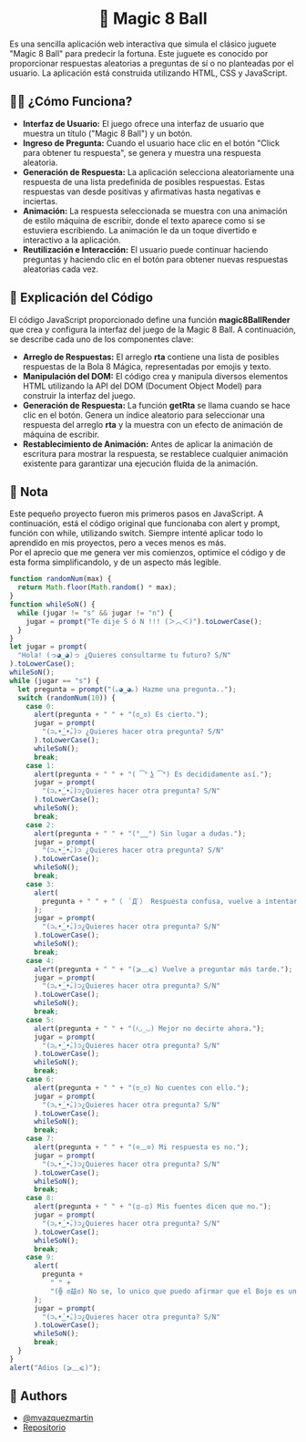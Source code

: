 # <center> 🎱 Magic 8 Ball </center>

Es una sencilla aplicación web interactiva que simula el clásico juguete "Magic 8 Ball" para predecir la fortuna. Este juguete es conocido por proporcionar respuestas aleatorias a preguntas de sí o no planteadas por el usuario. La aplicación está construida utilizando HTML, CSS y JavaScript.

## 👷‍♂️ ¿Cómo Funciona?

- **Interfaz de Usuario:** El juego ofrece una interfaz de usuario que muestra un título ("Magic 8 Ball") y un botón.
- **Ingreso de Pregunta:** Cuando el usuario hace clic en el botón "Click para obtener tu respuesta", se genera y muestra una respuesta aleatoria.
- **Generación de Respuesta:** La aplicación selecciona aleatoriamente una respuesta de una lista predefinida de posibles respuestas. Estas respuestas van desde positivas y afirmativas hasta negativas e inciertas.
- **Animación:** La respuesta seleccionada se muestra con una animación de estilo máquina de escribir, donde el texto aparece como si se estuviera escribiendo. La animación le da un toque divertido e interactivo a la aplicación.
- **Reutilización e Interacción:** El usuario puede continuar haciendo preguntas y haciendo clic en el botón para obtener nuevas respuestas aleatorias cada vez.

## 📌 Explicación del Código

El código JavaScript proporcionado define una función **magic8BallRender** que crea y configura la interfaz del juego de la Magic 8 Ball. A continuación, se describe cada uno de los componentes clave:

- **Arreglo de Respuestas:** El arreglo **rta** contiene una lista de posibles respuestas de la Bola 8 Mágica, representadas por emojis y texto.
- **Manipulación del DOM:** El código crea y manipula diversos elementos HTML utilizando la API del DOM (Document Object Model) para construir la interfaz del juego.
- **Generación de Respuesta:** La función **getRta** se llama cuando se hace clic en el botón. Genera un índice aleatorio para seleccionar una respuesta del arreglo **rta** y la muestra con un efecto de animación de máquina de escribir.
- **Restablecimiento de Animación:** Antes de aplicar la animación de escritura para mostrar la respuesta, se restablece cualquier animación existente para garantizar una ejecución fluida de la animación.

## 📝 Nota

Este pequeño proyecto fueron mis primeros pasos en JavaScript.
A continuación, está el código original que funcionaba con alert y prompt,
función con while, utilizando switch. Siempre intenté aplicar todo lo aprendido
en mis proyectos, pero a veces menos es más.  
 Por el aprecio que me genera ver mis comienzos, optimice el código y de esta forma simplificandolo,
y de un aspecto más legible.
<br/>

```js
function randomNum(max) {
  return Math.floor(Math.random() * max);
}
function whileSoN() {
  while (jugar != "s" && jugar != "n") {
    jugar = prompt("Te dije S ó N !!! (＞︿＜)").toLowerCase();
  }
}
let jugar = prompt(
  "Hola! (っ◕‿◕)っ ¿Quieres consultarme tu futuro? S/N"
).toLowerCase();
whileSoN();
while (jugar == "s") {
  let pregunta = prompt("(｡◕‿◕｡) Hazme una pregunta..");
  switch (randomNum(10)) {
    case 0:
      alert(pregunta + " " + "(ಠ‿ಠ) Es cierto.");
      jugar = prompt(
        "(⊃｡•́‿•̀｡)⊃ ¿Quieres hacer otra pregunta? S/N"
      ).toLowerCase();
      whileSoN();
      break;
    case 1:
      alert(pregunta + " " + "( ͡° ͜ʖ ͡°) Es decididamente así.");
      jugar = prompt(
        "(⊃｡•́‿•̀｡)⊃¿Quieres hacer otra pregunta? S/N"
      ).toLowerCase();
      whileSoN();
      break;
    case 2:
      alert(pregunta + " " + "(°‿‿°) Sin lugar a dudas.");
      jugar = prompt(
        "(⊃｡•́‿•̀｡)⊃ ¿Quieres hacer otra pregunta? S/N"
      ).toLowerCase();
      whileSoN();
      break;
    case 3:
      alert(
        pregunta + " " + "（　ﾟДﾟ） Respuesta confusa, vuelve a intentarlo."
      );
      jugar = prompt(
        "(⊃｡•́‿•̀｡)⊃¿Quieres hacer otra pregunta? S/N"
      ).toLowerCase();
      whileSoN();
      break;
    case 4:
      alert(pregunta + " " + "(⩾﹏⩽) Vuelve a preguntar más tarde.");
      jugar = prompt(
        "(⊃｡•́‿•̀｡)⊃¿Quieres hacer otra pregunta? S/N"
      ).toLowerCase();
      whileSoN();
      break;
    case 5:
      alert(pregunta + " " + "(҂◡_◡) Mejor no decirte ahora.");
      jugar = prompt(
        "(⊃｡•́‿•̀｡)⊃¿Quieres hacer otra pregunta? S/N"
      ).toLowerCase();
      whileSoN();
      break;
    case 6:
      alert(pregunta + " " + "(ಠ_ಠ) No cuentes con ello.");
      jugar = prompt(
        "(⊃｡•́‿•̀｡)⊃¿Quieres hacer otra pregunta? S/N"
      ).toLowerCase();
      whileSoN();
      break;
    case 7:
      alert(pregunta + " " + "(⊙﹏⊙) Mi respuesta es no.");
      jugar = prompt(
        "(⊃｡•́‿•̀｡)⊃¿Quieres hacer otra pregunta? S/N"
      ).toLowerCase();
      whileSoN();
      break;
    case 8:
      alert(pregunta + " " + "(ಥ⌣ಥ) Mis fuentes dicen que no.");
      jugar = prompt(
        "(⊃｡•́‿•̀｡)⊃¿Quieres hacer otra pregunta? S/N"
      ).toLowerCase();
      whileSoN();
      break;
    case 9:
      alert(
        pregunta +
          " " +
          "(╬ ಠ益ಠ) No se, lo unico que puedo afirmar que el Bojo es un flancito"
      );
      jugar = prompt(
        "(⊃｡•́‿•̀｡)⊃¿Quieres hacer otra pregunta? S/N"
      ).toLowerCase();
      whileSoN();
      break;
  }
}
alert("Adios (⩾﹏⩽)");
```

## 👤 Authors

- [@mvazquezmartin](https://github.com/mvazquezmartin)<base target="_blank">
- [Repositorio](https://github.com/mvazquezmartin/practica_js.git)<base target="_blank">
